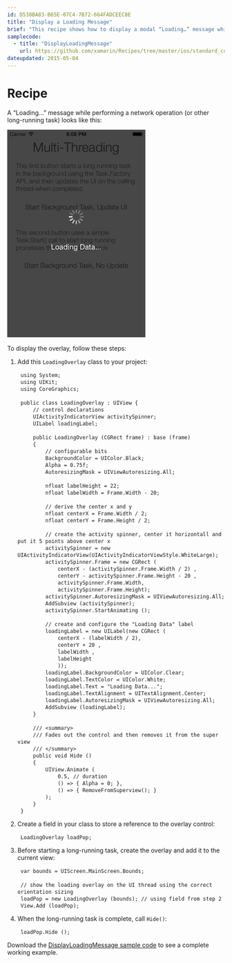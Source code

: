```yaml
---
id: D538BA83-B65E-07C4-7B72-664FADCEEC8E
title: "Display a Loading Message"
brief: "This recipe shows how to display a modal “Loading…” message while long-running operations are in progress."
samplecode:
  - title: "DisplayLoadingMessage" 
    url: https://github.com/xamarin/Recipes/tree/master/ios/standard_controls/popovers/DisplayLoadingMessage
dateupdated: 2015-05-04
---
```


# Recipe

A “Loading...” message while performing a network operation (or other
long-running task) looks like this:

![Loading overlay on long-running task](Images/Loading.png)


To display the overlay, follow these steps:

1. Add this `LoadingOverlay` class to your project:

		using System;
		using UIKit;
		using CoreGraphics;

		public class LoadingOverlay : UIView {
			// control declarations
			UIActivityIndicatorView activitySpinner;
			UILabel loadingLabel;

			public LoadingOverlay (CGRect frame) : base (frame)
			{
				// configurable bits
				BackgroundColor = UIColor.Black;
				Alpha = 0.75f;
				AutoresizingMask = UIViewAutoresizing.All;

				nfloat labelHeight = 22;
				nfloat labelWidth = Frame.Width - 20;

				// derive the center x and y
				nfloat centerX = Frame.Width / 2;
				nfloat centerY = Frame.Height / 2;

				// create the activity spinner, center it horizontall and put it 5 points above center x
				activitySpinner = new UIActivityIndicatorView(UIActivityIndicatorViewStyle.WhiteLarge);
				activitySpinner.Frame = new CGRect (
					centerX - (activitySpinner.Frame.Width / 2) ,
					centerY - activitySpinner.Frame.Height - 20 ,
					activitySpinner.Frame.Width,
					activitySpinner.Frame.Height);
				activitySpinner.AutoresizingMask = UIViewAutoresizing.All;
				AddSubview (activitySpinner);
				activitySpinner.StartAnimating ();

				// create and configure the "Loading Data" label
				loadingLabel = new UILabel(new CGRect (
					centerX - (labelWidth / 2),
					centerY + 20 ,
					labelWidth ,
					labelHeight
					));
				loadingLabel.BackgroundColor = UIColor.Clear;
				loadingLabel.TextColor = UIColor.White;
				loadingLabel.Text = "Loading Data...";
				loadingLabel.TextAlignment = UITextAlignment.Center;
				loadingLabel.AutoresizingMask = UIViewAutoresizing.All;
				AddSubview (loadingLabel);
			}

			/// <summary>
			/// Fades out the control and then removes it from the super view
			/// </summary>
			public void Hide ()
			{
				UIView.Animate (
					0.5, // duration
					() => { Alpha = 0; },
					() => { RemoveFromSuperview(); }
				);
			}
		}


2. Create a field in your class to store a reference to the overlay
control:

		LoadingOverlay loadPop;


3. Before starting a long-running task, create the overlay and add it to the current view:


		var bounds = UIScreen.MainScreen.Bounds;

		// show the loading overlay on the UI thread using the correct orientation sizing
		loadPop = new LoadingOverlay (bounds); // using field from step 2
		View.Add (loadPop);


4. When the long-running task is complete, call `Hide()`:

		loadPop.Hide ();

Download the [DisplayLoadingMessage sample code](https://github.com/xamarin/Recipes/tree/master/ios/standard_controls/popovers/DisplayLoadingMessage) to see a complete working example.

